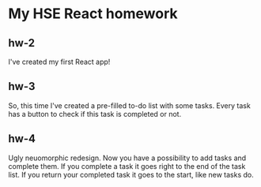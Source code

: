 # My HSE React homework

## hw-2
I've created my first React app!

## hw-3
So, this time I've created a pre-filled to-do list with some tasks. Every task has a button to check if this task is completed or not.

## hw-4
Ugly neuomorphic redesign. Now you have a possibility to add tasks and complete them. If you complete a task it goes right to the end of the task list. If you return your completed task it goes to the start, like new tasks do.
